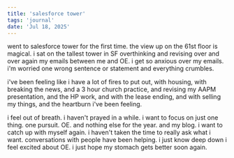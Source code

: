 ```yaml
---
title: 'salesforce tower'
tags: 'journal'
date: 'Jul 18, 2025'
---
```


went to salesforce tower for the first time. the view up on the 61st floor is magical. i sat on the tallest tower in SF overthinking and revising over and over again my emails between me and OE. i get so anxious over my emails. i'm worried one wrong sentence or statement and everything crumbles.

i've been feeling like i have a lot of fires to put out, with housing, with breaking the news, and a 3 hour church practice, and revising my AAPM presentation, and the HP work, and with the lease ending, and with selling my things, and the heartburn i've been feeling.

i feel out of breath. i haven't prayed in a while. i want to focus on just one thing. one pursuit. OE. and nothing else for the year. and my blog. i want to catch up with myself again. i haven't taken the time to really ask what i want. conversations with people have been helping. i just know deep down i feel excited about OE. i just hope my stomach gets better soon again.
